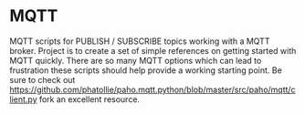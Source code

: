 # MQTT

MQTT scripts for PUBLISH / SUBSCRIBE topics working with a MQTT broker. Project is to create a set of simple references on getting started with MQTT quickly. There are so many MQTT options which can lead to frustration these scripts should help provide a working starting point. Be sure to check out https://github.com/phatollie/paho.mqtt.python/blob/master/src/paho/mqtt/client.py fork an excellent resource. 